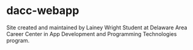 # dacc-webapp

Site created and maintained by Lainey Wright
Student at Delaware Area Career Center in App Development and Programming Technologies program.
